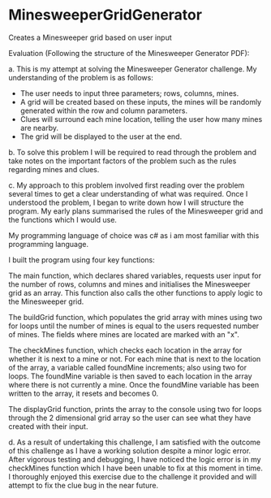 # MinesweeperGridGenerator
Creates a Minesweeper grid based on user input

Evaluation (Following the structure of the Minesweeper Generator PDF):

a. This is my attempt at solving the Minesweeper Generator challenge. My understanding of the problem is as follows:

   -  The user needs to input three parameters; rows, columns, mines.
   -  A grid will be created based on these inputs, the mines will be randomly generated within the row and column parameters.
   -  Clues will surround each mine location, telling the user how many mines are nearby.
   -  The grid will be displayed to the user at the end.

b. To solve this problem I will be required to read through the problem and take notes on the important factors of the problem such as the rules regarding mines and clues. 

c. My approach to this problem involved first reading over the problem several times to get a clear understanding of what was required. Once I understood the problem, I began to write down how I will structure the program. My early plans summarised the rules of the Minesweeper grid and the functions which I would use. 

My programming language of choice was c# as i am most familiar with this programming language. 

I built the program using four key functions: 

The main function, which declares shared variables, requests user input for the number of rows, columns and mines and initialises the Minesweeper grid as an array. This function also calls the other functions to apply logic to the Minesweeper grid. 

The buildGrid function, which populates the grid array with mines using two for loops until the number of mines is equal to the users requested number of mines. The fields where mines are located are marked with an "x".

The checkMines function, which checks each location in the array for whether it is next to a mine or not. For each mine that is next to the location of the array, a variable called foundMine increments; also using two for loops. The foundMine variable is then saved to each location in the array where there is not currently a mine. Once the foundMine variable has been written to the array, it resets and becomes 0.

The displayGrid function, prints the array to the console using two for loops through the 2 dimensional grid array so the user can see what they have created with their input.

d. As a result of undertaking this challenge, I am satisfied with the outcome of this challenge as I have a working solution despite a minor logic error. After vigorous testing and debugging, I have noticed the logic error is in my checkMines function which I have been unable to fix at this moment in time. I thoroughly enjoyed this exercise due to the challenge it provided and will attempt to fix the clue bug in the near future.
